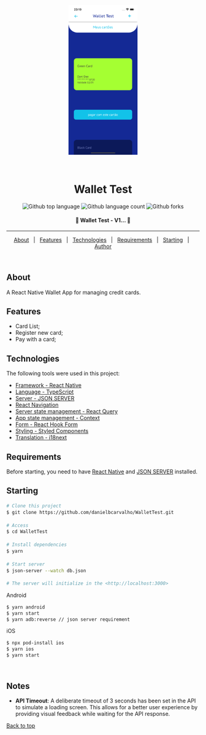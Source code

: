 <div align="center" id="top"> 
  <img  src="./assets/images/screenshots/paym.png" style="width: 180px" alt="Wallet Test" />

&#xa0;

</div>

<h1 align="center">Wallet Test</h1>

<p align="center">
  <img alt="Github top language" src="https://img.shields.io/github/languages/top/danielbcarvalho/WalletTest?color=green">

  <img alt="Github language count" src="https://img.shields.io/github/languages/count/danielbcarvalho/WalletTest?color=green">

  <img alt="Github forks" src="https://img.shields.io/github/forks/danielbcarvalho/WalletTest?color=green" />


</p>

<h4 align="center"> 
	🚧  Wallet Test - V1...  🚧
</h4> 

<hr>

<p align="center">
  <a href="#about">About</a> &#xa0; | &#xa0; 
  <a href="#features">Features</a> &#xa0; | &#xa0;
  <a href="#technologies">Technologies</a> &#xa0; | &#xa0;
  <a href="#requirements">Requirements</a> &#xa0; | &#xa0;
  <a href="#starting">Starting</a> &#xa0; | &#xa0;
  <a href="https://github.com/danielbcarvalho" target="_blank">Author</a>
</p>

<br>

## About

A React Native Wallet App for managing credit cards.


## Features
* Card List; 
* Register new card;
* Pay with a card;

## Technologies

The following tools were used in this project:

- [Framework - React Native](https://reactnative.dev/)
- [Language - TypeScript](https://www.typescriptlang.org/)
- [Server - JSON SERVER](https://github.com/typicode/json-server)
- [React Navigation](https://reactnavigation.org/)
- [Server state management - React Query](https://reactnavigation.org/)
- [App state management - Context](https://react.dev/reference/react#context-hooks)
- [Form - React Hook Form](https://react-hook-form.com/)
- [Styling - Styled Components](https://reactnavigation.org/)
- [Translation - i18next](https://reactnavigation.org/)
  


## Requirements

Before starting, you need to have [React Native](https://reactnative.dev/docs/environment-setup) and [JSON SERVER](https://docs.expo.io/get-started/installation/) installed.

## Starting

```bash
# Clone this project
$ git clone https://github.com/danielbcarvalho/WalletTest.git

# Access
$ cd WalletTest

# Install dependencies
$ yarn 

# Start server
$ json-server --watch db.json

# The server will initialize in the <http://localhost:3000>
```
Android
```
$ yarn android
$ yarn start
$ yarn adb:reverse // json server requirement
```
iOS
```
$ npx pod-install ios
$ yarn ios
$ yarn start
```


&#xa0;

## Notes

- **API Timeout**: A deliberate timeout of 3 seconds has been set in the API to simulate a loading screen. This allows for a better user experience by providing visual feedback while waiting for the API response.


<a href="#top">Back to top</a>

